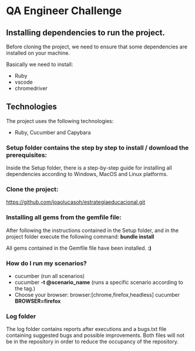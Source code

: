 # QA Engineer Challenge

## Installing dependencies to run the project.

Before cloning the project, we need to ensure that some dependencies are installed on your machine.

Basically we need to install:

* Ruby
* vscode
* chromedriver

## Technologies
The project uses the following technologies:

* Ruby, Cucumber and Capybara

### Setup folder contains the step by step to install / download the prerequisites:

Inside the Setup folder, there is a step-by-step guide for installing all dependencies according to Windows, MacOS and Linux platforms.

### Clone the project:

https://github.com/joaolucasoh/estrategiaeducacional.git

### Installing all gems from the gemfile file:

After following the instructions contained in the Setup folder, and in the project folder execute the following command:
  <b>bundle install</b>

All gems contained in the Gemfile file have been installed. <b>:)</b>

### How do I run my scenarios?
* cucumber (run all scenarios)
* cucumber <b>-t @scenario_name</b> (runs a specific scenario according to the tag.)
* Choose your browser: 
  browser:[chrome,firefox,headless]
  cucumber <b>BROWSER=firefox</b>

### Log folder

The log folder contains reports after executions and a bugs.txt file containing suggested bugs and possible improvements. Both files will not be in the repository in order to reduce the occupancy of the repository.
